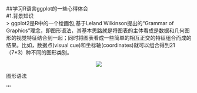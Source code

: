 ##学习R语言ggplot的一些心得体会  
#1.背景知识  
    > ggplot2是R中的一个绘画包,基于Leland Wilkinson提出的“Grammar of Graphics”理念，即图形语法，其基本思路就是将图表的主体看成是数据和几何图形的视觉特征结合到一起；同时将图表看成一些简单的相互正交的特征组合而成的结果。比如，数据点(visual cue)和坐标轴(coordinates)就可以组合得到21（7*3）种不同的图形类别。  
    
<p align="center">
    <img src=https://upload-images.jianshu.io/upload_images/1183348-44711940bf1a752c.png?imageMogr2/auto-orient/strip|imageView2/2/w/538/format/webp >
</p>

  图形语法



  '''
